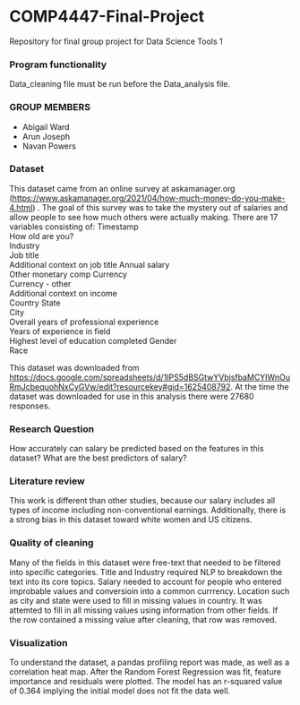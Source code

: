 # COMP4447-Final-Project
Repository for final group project for Data Science Tools 1

### Program functionality
Data_cleaning file must be run before the Data_analysis file. 

### GROUP MEMBERS
- Abigail Ward
- Arun Joseph
- Navan Powers

### Dataset 
This dataset came from an online survey at askamanager.org (https://www.askamanager.org/2021/04/how-much-money-do-you-make-4.html) . The goal of this survey was to take the mystery out of salaries and allow people to see how much others were actually making. There are 17 variables consisting of: 
Timestamp	
How old are you?	
Industry	
Job title	
Additional context on job title	
Annual salary	
Other monetary comp	
Currency	
Currency - other	
Additional context on income	
Country	
State	
City	
Overall years of professional experience	
Years of experience in field	
Highest level of education completed
Gender	
Race		

This dataset was downloaded from https://docs.google.com/spreadsheets/d/1IPS5dBSGtwYVbjsfbaMCYIWnOuRmJcbequohNxCyGVw/edit?resourcekey#gid=1625408792. At the time the dataset was downloaded for use in this analysis there were 27680 responses. 				

### Research Question
How accurately can salary be predicted based on the features in this dataset? What are the best predictors of salary? 

### Literature review
This work is different than other studies, because our salary includes all types of income including non-conventional earnings. Additionally, there is a strong bias in this dataset toward white women and US citizens. 

### Quality of cleaning 
Many of the fields in this dataset were free-text that needed to be filtered into specific categories. Title and Industry required NLP to breakdown the text into its core topics. Salary needed to account for people who entered improbable values and conversioin into a common currrency. Location such as city and state were used to fill in missing values in country. 
It was attemted to fill in all missing values using information from other fields. If the row contained a missing value after cleaning, that row was removed.  

### Visualization
To understand the dataset, a pandas profiling report was made, as well as a correlation heat map. After the Random Forest Regression was fit, feature importance and residuals were plotted. The model has an r-squared value of 0.364 implying the initial model does not fit the data well. 
